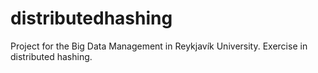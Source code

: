 # distributedhashing
Project for the Big Data Management in Reykjavík University. Exercise in distributed hashing.
